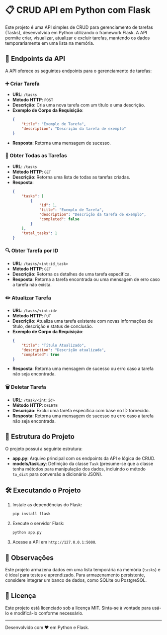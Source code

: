 # 📋 CRUD API em Python com Flask

Este projeto é uma API simples de CRUD para gerenciamento de tarefas (Tasks), desenvolvida em Python utilizando o framework Flask. A API permite criar, visualizar, atualizar e excluir tarefas, mantendo os dados temporariamente em uma lista na memória.

## 🚀 Endpoints da API

A API oferece os seguintes endpoints para o gerenciamento de tarefas:

### ➕ Criar Tarefa

- **URL**: `/tasks`
- **Método HTTP**: `POST`
- **Descrição**: Cria uma nova tarefa com um título e uma descrição.
- **Exemplo de Corpo da Requisição**:
    ```json
    {
        "title": "Exemplo de Tarefa",
        "description": "Descrição da tarefa de exemplo"
    }
    ```
- **Resposta**: Retorna uma mensagem de sucesso.

### 📜 Obter Todas as Tarefas

- **URL**: `/tasks`
- **Método HTTP**: `GET`
- **Descrição**: Retorna uma lista de todas as tarefas criadas.
- **Resposta**:
    ```json
    {
        "tasks": [
            {
                "id": 1,
                "title": "Exemplo de Tarefa",
                "description": "Descrição da tarefa de exemplo",
                "completed": false
            }
        ],
        "total_tasks": 1
    }
    ```

### 🔍 Obter Tarefa por ID

- **URL**: `/tasks/<int:id_task>`
- **Método HTTP**: `GET`
- **Descrição**: Retorna os detalhes de uma tarefa específica.
- **Resposta**: Retorna a tarefa encontrada ou uma mensagem de erro caso a tarefa não exista.

### ✏️ Atualizar Tarefa

- **URL**: `/tasks/<int:id>`
- **Método HTTP**: `PUT`
- **Descrição**: Atualiza uma tarefa existente com novas informações de título, descrição e status de conclusão.
- **Exemplo de Corpo da Requisição**:
    ```json
    {
        "title": "Título Atualizado",
        "description": "Descrição atualizada",
        "completed": true
    }
    ```
- **Resposta**: Retorna uma mensagem de sucesso ou erro caso a tarefa não seja encontrada.

### 🗑️ Deletar Tarefa

- **URL**: `/task/<int:id>`
- **Método HTTP**: `DELETE`
- **Descrição**: Exclui uma tarefa específica com base no ID fornecido.
- **Resposta**: Retorna uma mensagem de sucesso ou erro caso a tarefa não seja encontrada.

## 📂 Estrutura do Projeto

O projeto possui a seguinte estrutura:

- **app.py**: Arquivo principal com os endpoints da API e lógica de CRUD.
- **models/task.py**: Definição da classe `Task` (presume-se que a classe tenha métodos para manipulação dos dados, incluindo o método `to_dict` para conversão a dicionário JSON).

## 🛠️ Executando o Projeto

1. Instale as dependências do Flask:
    ```bash
    pip install flask
    ```

2. Execute o servidor Flask:
    ```bash
    python app.py
    ```

3. Acesse a API em `http://127.0.0.1:5000`.

## 📝 Observações

Este projeto armazena dados em uma lista temporária na memória (`tasks`) e é ideal para testes e aprendizado. Para armazenamento persistente, considere integrar um banco de dados, como SQLite ou PostgreSQL.

## 📜 Licença

Este projeto está licenciado sob a licença MIT. Sinta-se à vontade para usá-lo e modificá-lo conforme necessário.

---

Desenvolvido com ❤️ em Python e Flask.
